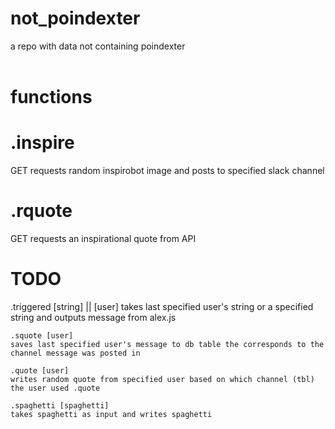 # not_poindexter
a repo with data not containing poindexter<br />
<br />
# functions
<h1>.inspire</h1>
<p>GET requests random inspirobot image and posts to specified slack channel</p>

<h1>.rquote</h1>
<p>GET requests an inspirational quote from API</p>

<h1>TODO</h1>
	.triggered [string] || [user]
	takes last specified user's string or a specified string and outputs message from alex.js

	.squote [user]
	saves last specified user's message to db table the corresponds to the channel message was posted in

	.quote [user]
	writes random quote from specified user based on which channel (tbl) the user used .quote

	.spaghetti [spaghetti]
	takes spaghetti as input and writes spaghetti
